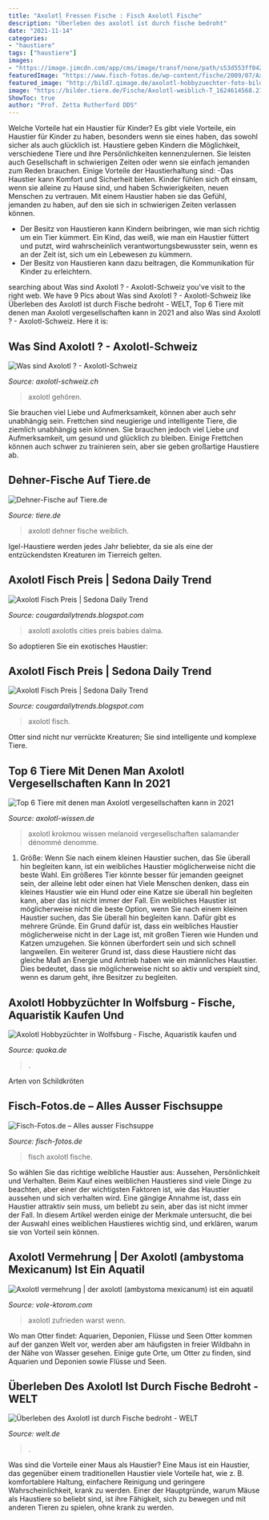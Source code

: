 ```yaml
---
title: "Axolotl Fressen Fische : Fisch Axolotl Fische"
description: "Überleben des axolotl ist durch fische bedroht"
date: "2021-11-14"
categories:
- "haustiere"
tags: ["haustiere"]
images:
- "https://image.jimcdn.com/app/cms/image/transf/none/path/s53d553ff04268e89/image/iffec3e289413b0ff/version/1456488743/image.jpg"
featuredImage: "https://www.fisch-fotos.de/wp-content/fische/2009/07/Axolotl1.jpg"
featured_image: "http://bild7.qimage.de/axolotl-hobbyzuechter-foto-bild-102209477.jpg"
image: "https://bilder.tiere.de/Fische/Axolotl-weiblich-T_1624614568.2109246.jpg"
ShowToc: true
author: "Prof. Zetta Rutherford DDS"
---
```



Welche Vorteile hat ein Haustier für Kinder?
Es gibt viele Vorteile, ein Haustier für Kinder zu haben, besonders wenn sie eines haben, das sowohl sicher als auch glücklich ist. Haustiere geben Kindern die Möglichkeit, verschiedene Tiere und ihre Persönlichkeiten kennenzulernen. Sie leisten auch Gesellschaft in schwierigen Zeiten oder wenn sie einfach jemanden zum Reden brauchen. Einige Vorteile der Haustierhaltung sind:
-Das Haustier kann Komfort und Sicherheit bieten. Kinder fühlen sich oft einsam, wenn sie alleine zu Hause sind, und haben Schwierigkeiten, neuen Menschen zu vertrauen. Mit einem Haustier haben sie das Gefühl, jemanden zu haben, auf den sie sich in schwierigen Zeiten verlassen können.
- Der Besitz von Haustieren kann Kindern beibringen, wie man sich richtig um ein Tier kümmert. Ein Kind, das weiß, wie man ein Haustier füttert und putzt, wird wahrscheinlich verantwortungsbewusster sein, wenn es an der Zeit ist, sich um ein Lebewesen zu kümmern.
- Der Besitz von Haustieren kann dazu beitragen, die Kommunikation für Kinder zu erleichtern.

	

		
searching about Was sind Axolotl ? - Axolotl-Schweiz you've visit to the right web. We have 9 Pics about Was sind Axolotl ? - Axolotl-Schweiz like Überleben des Axolotl ist durch Fische bedroht - WELT, Top 6 Tiere mit denen man Axolotl vergesellschaften kann in 2021 and also Was sind Axolotl ? - Axolotl-Schweiz. Here it is:
		
    
## Was Sind Axolotl ? - Axolotl-Schweiz

<img loading=lazy src="https://image.jimcdn.com/app/cms/image/transf/none/path/s53d553ff04268e89/image/iffec3e289413b0ff/version/1456488743/image.jpg" onerror="this.onerror=null;this.src='https://tse2.mm.bing.net/th?id=OIP.zwuNyZ9HMnOiXaKYSQ-0WwHaCd&amp;pid=15.1';" alt="Was sind Axolotl ? - Axolotl-Schweiz">

_Source: axolotl-schweiz.ch_

>axolotl gehören. 

	

Sie brauchen viel Liebe und Aufmerksamkeit, können aber auch sehr unabhängig sein.
Frettchen sind neugierige und intelligente Tiere, die ziemlich unabhängig sein können. Sie brauchen jedoch viel Liebe und Aufmerksamkeit, um gesund und glücklich zu bleiben. Einige Frettchen können auch schwer zu trainieren sein, aber sie geben großartige Haustiere ab.

    
## Dehner-Fische Auf Tiere.de

<img loading=lazy src="https://bilder.tiere.de/Fische/Axolotl-weiblich-T_1624614568.2109246.jpg" onerror="this.onerror=null;this.src='https://tse3.mm.bing.net/th?id=OIP.FuZrnKrLoIRR0bJ9nXNKBQAAAA&amp;pid=15.1';" alt="Dehner-Fische auf Tiere.de">

_Source: tiere.de_

>axolotl dehner fische weiblich. 

	

Igel-Haustiere werden jedes Jahr beliebter, da sie als eine der entzückendsten Kreaturen im Tierreich gelten.

    
## Axolotl Fisch Preis | Sedona Daily Trend

<img loading=lazy src="https://i.pinimg.com/originals/1a/f0/9d/1af09dc9dbf41f038eba4f8ed6060fc1.jpg" onerror="this.onerror=null;this.src='https://tse4.mm.bing.net/th?id=OIP.haTyIcObMez8E4SvRe5EOAHaHa&amp;pid=15.1';" alt="Axolotl Fisch Preis | Sedona Daily Trend">

_Source: cougardailytrends.blogspot.com_

>axolotl axolotls cities preis babies dalma. 

	

So adoptieren Sie ein exotisches Haustier:

    
## Axolotl Fisch Preis | Sedona Daily Trend

<img loading=lazy src="https://i.pinimg.com/736x/87/70/ca/8770ca006244162bd5db4d40606590a5--axolotl-care-amphibians.jpg" onerror="this.onerror=null;this.src='https://tse4.mm.bing.net/th?id=OIP.3KOI5ugfS95TTWfJiaMmggHaFj&amp;pid=15.1';" alt="Axolotl Fisch Preis | Sedona Daily Trend">

_Source: cougardailytrends.blogspot.com_

>axolotl fisch. 

	

Otter sind nicht nur verrückte Kreaturen; Sie sind intelligente und komplexe Tiere.

    
## Top 6 Tiere Mit Denen Man Axolotl Vergesellschaften Kann In 2021

<img loading=lazy src="https://axolotl-wissen.de/wp-content/uploads/2021/04/Axolotl_denomme_Krokmou-1024x576.jpg" onerror="this.onerror=null;this.src='https://tse4.mm.bing.net/th?id=OIP.4g3t1FUdJ1KcbJIHiDVuywHaEK&amp;pid=15.1';" alt="Top 6 Tiere mit denen man Axolotl vergesellschaften kann in 2021">

_Source: axolotl-wissen.de_

>axolotl krokmou wissen melanoid vergesellschaften salamander dénommé denomme. 

	

1. Größe: Wenn Sie nach einem kleinen Haustier suchen, das Sie überall hin begleiten kann, ist ein weibliches Haustier möglicherweise nicht die beste Wahl. Ein größeres Tier könnte besser für jemanden geeignet sein, der alleine lebt oder einen hat
Viele Menschen denken, dass ein kleines Haustier wie ein Hund oder eine Katze sie überall hin begleiten kann, aber das ist nicht immer der Fall. Ein weibliches Haustier ist möglicherweise nicht die beste Option, wenn Sie nach einem kleinen Haustier suchen, das Sie überall hin begleiten kann. Dafür gibt es mehrere Gründe. Ein Grund dafür ist, dass ein weibliches Haustier möglicherweise nicht in der Lage ist, mit großen Tieren wie Hunden und Katzen umzugehen. Sie können überfordert sein und sich schnell langweilen. Ein weiterer Grund ist, dass diese Haustiere nicht das gleiche Maß an Energie und Antrieb haben wie ein männliches Haustier. Dies bedeutet, dass sie möglicherweise nicht so aktiv und verspielt sind, wenn es darum geht, ihre Besitzer zu begleiten.

    
## Axolotl Hobbyzüchter In Wolfsburg - Fische, Aquaristik Kaufen Und

<img loading=lazy src="http://bild7.qimage.de/axolotl-hobbyzuechter-foto-bild-102209477.jpg" onerror="this.onerror=null;this.src='https://tse1.mm.bing.net/th?id=OIP.7Exjw-mWntX9geJZWeRfEAHaEL&amp;pid=15.1';" alt="Axolotl Hobbyzüchter in Wolfsburg - Fische, Aquaristik kaufen und">

_Source: quoka.de_

>. 

	

Arten von Schildkröten

    
## Fisch-Fotos.de – Alles Ausser Fischsuppe

<img loading=lazy src="https://www.fisch-fotos.de/wp-content/fische/2009/07/Axolotl1.jpg" onerror="this.onerror=null;this.src='https://tse1.mm.bing.net/th?id=OIP.5wkA763fcs7Au4PegFktpQAAAA&amp;pid=15.1';" alt="Fisch-Fotos.de – Alles ausser Fischsuppe">

_Source: fisch-fotos.de_

>fisch axolotl fische. 

	

So wählen Sie das richtige weibliche Haustier aus: Aussehen, Persönlichkeit und Verhalten.
Beim Kauf eines weiblichen Haustieres sind viele Dinge zu beachten, aber einer der wichtigsten Faktoren ist, wie das Haustier aussehen und sich verhalten wird. Eine gängige Annahme ist, dass ein Haustier attraktiv sein muss, um beliebt zu sein, aber das ist nicht immer der Fall. In diesem Artikel werden einige der Merkmale untersucht, die bei der Auswahl eines weiblichen Haustieres wichtig sind, und erklären, warum sie von Vorteil sein können.

    
## Axolotl Vermehrung | Der Axolotl (ambystoma Mexicanum) Ist Ein Aquatil

<img loading=lazy src="https://vole-ktorom.com/uvzgp/fEygqN9VlPptQ3WBn0GIbgHaEQ.jpg" onerror="this.onerror=null;this.src='https://tse4.mm.bing.net/th?id=OIP.bg9iN04keDHrRCURTK2RBwAAAA&amp;pid=15.1';" alt="Axolotl vermehrung | der axolotl (ambystoma mexicanum) ist ein aquatil">

_Source: vole-ktorom.com_

>axolotl zufrieden warst wenn. 

	

Wo man Otter findet: Aquarien, Deponien, Flüsse und Seen
Otter kommen auf der ganzen Welt vor, werden aber am häufigsten in freier Wildbahn in der Nähe von Wasser gesehen. Einige gute Orte, um Otter zu finden, sind Aquarien und Deponien sowie Flüsse und Seen.

    
## Überleben Des Axolotl Ist Durch Fische Bedroht - WELT

<img loading=lazy src="https://www.welt.de/img/wissenschaft/umwelt/mobile132259361/5651356257-ci16x9-w1200/MEXICAN-AXOLOTL.jpg" onerror="this.onerror=null;this.src='https://tse1.mm.bing.net/th?id=OIP.vLtkIdixP5HSea06lLwJ4wHaEK&amp;pid=15.1';" alt="Überleben des Axolotl ist durch Fische bedroht - WELT">

_Source: welt.de_

>. 

	

Was sind die Vorteile einer Maus als Haustier?
Eine Maus ist ein Haustier, das gegenüber einem traditionellen Haustier viele Vorteile hat, wie z. B. komfortablere Haltung, einfachere Reinigung und geringere Wahrscheinlichkeit, krank zu werden. Einer der Hauptgründe, warum Mäuse als Haustiere so beliebt sind, ist ihre Fähigkeit, sich zu bewegen und mit anderen Tieren zu spielen, ohne krank zu werden.

